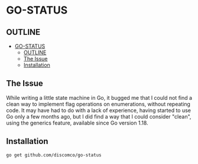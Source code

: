 # GO-STATUS

## OUTLINE

- [GO-STATUS](#go-status)
  - [OUTLINE](#outline)
  - [The Issue](#the-issue)
  - [Installation](#installation)

## The Issue
While writing a little state machine in Go, it bugged me that I could not find a clean way to implement flag operations on enumerations, without repeating code. It may have had to do with a lack of experience, having started to use Go only a few months ago, but I did find a way that I could consider "clean", using the generics feature, available since Go version 1.18. 

## Installation

```bash
go get github.com/discomco/go-status
```
